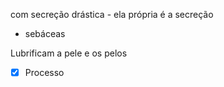 com secreção drástica - ela própria é a secreção
* sebáceas
  
 Lubrificam a pele e os pelos
 
 - [x] Processo 
